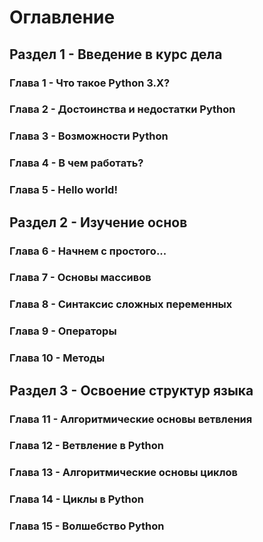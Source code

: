 # Оглавление


## Раздел 1 - Введение в курс дела

### Глава 1 - Что такое Python 3.X?

### Глава 2 - Достоинства и недостатки Python

### Глава 3 - Возможности Python

### Глава 4 - В чем работать?

### Глава 5 - Hello world!


## Раздел 2 - Изучение основ

### Глава 6 - Начнем с простого...

### Глава 7 - Основы массивов

### Глава 8 - Синтаксис сложных переменных

### Глава 9 - Операторы

### Глава 10 - Методы


## Раздел 3 - Освоение структур языка

### Глава 11 - Алгоритмические основы ветвления

### Глава 12 - Ветвление в Python

### Глава 13 - Алгоритмические основы циклов

### Глава 14 - Циклы в Python

### Глава 15 - Волшебство Python

